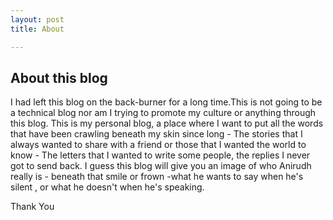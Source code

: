 ```yaml
---
layout: post
title: About

---
```

## About this blog

I had left this blog on the back-burner for a long time.This is not going to be  a technical blog nor am I trying to promote my culture or anything through this blog. This is my personal blog, a place where I want to put all the words that have been crawling beneath my skin since long - The stories that I always wanted to share with a friend or those that I wanted the world to know - The letters that I wanted to write some people, the replies I never got to send back. I guess this blog will give you an image of who Anirudh really is - beneath that smile or frown -what he wants to say  when he's silent , or what he doesn't when he's speaking.

Thank You